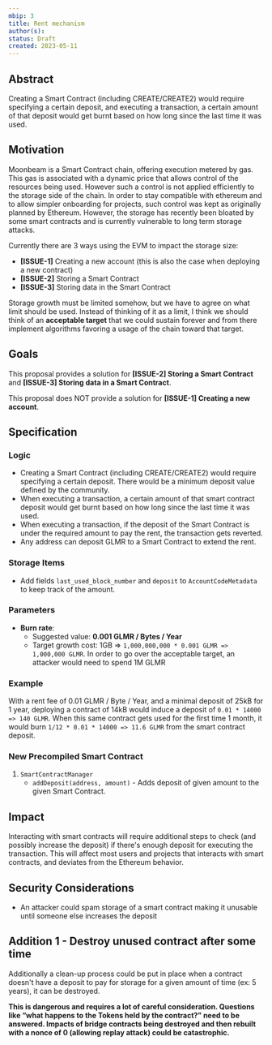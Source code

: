 ```yaml
---
mbip: 3
title: Rent mechanism
author(s):
status: Draft
created: 2023-05-11
---
```


## Abstract

Creating a Smart Contract (including CREATE/CREATE2) would require specifying a certain deposit, and executing a transaction, a certain amount of that deposit would get burnt based on how long since the last time it was used.

## Motivation

Moonbeam is a Smart Contract chain, offering execution metered by gas.
This gas is associated with a dynamic price that allows control of the resources being used.
However such a control is not applied efficiently to the storage side of the chain. In order to stay compatible with ethereum and to allow simpler onboarding for projects, such control was kept as originally planned by Ethereum.
However, the storage has recently been bloated by some smart contracts and is currently vulnerable to long term storage attacks.

Currently there are 3 ways using the EVM to impact the storage size:
- **[ISSUE-1]** Creating a new account (this is also the case when deploying a new contract)
- **[ISSUE-2]** Storing a Smart Contract
- **[ISSUE-3]** Storing data in the Smart Contract

Storage growth must be limited somehow, but we have to agree on what limit should be used. Instead of thinking of it as a limit, I think we should think of an **acceptable target** that we could sustain forever and from there implement algorithms favoring a usage of the chain toward that target.

## Goals

This proposal provides a solution for **[ISSUE-2] Storing a Smart Contract** and **[ISSUE-3] Storing data in a Smart Contract**.

This proposal does NOT provide a solution for **[ISSUE-1] Creating a new account**.

## Specification

### Logic

- Creating a Smart Contract (including CREATE/CREATE2) would require specifying a certain deposit. There would be a minimum deposit value defined by the community.
- When executing a transaction, a certain amount of that smart contract deposit would get burnt based on how long since the last time it was used.
- When executing a transaction, if the deposit of the Smart Contract is under the required amount to pay the rent, the transaction gets reverted.
- Any address can deposit GLMR to a Smart Contract to extend the rent.

### Storage Items

- Add fields `last_used_block_number` and `deposit` to `AccountCodeMetadata` to keep track of the amount.

### Parameters

- **Burn rate**:
  - Suggested value: **0.001 GLMR / Bytes / Year**
  - Target growth cost: 1GB => `1,000,000,000 * 0.001 GLMR => 1,000,000 GLMR`. In order to go over the acceptable target, an attacker would need to spend 1M GLMR

### Example

With a rent fee of 0.01 GLMR / Byte / Year, and a minimal deposit of 25kB for 1 year, deploying a contract of 14kB would induce a deposit of `0.01 * 14000 => 140 GLMR`.
When this same contract gets used for the first time 1 month, it would burn `1/12 * 0.01 * 14000 => 11.6 GLMR` from the smart contract deposit.

### New Precompiled Smart Contract

1. `SmartContractManager`
	- `addDeposit(address, amount)` - Adds deposit of given amount to the given Smart Contract.

## Impact

Interacting with smart contracts will require additional steps to check (and possibly increase the deposit) if there's enough deposit for executing the transaction. This will affect most users and projects that interacts with smart contracts, and deviates from the Ethereum behavior.

## Security Considerations

- An attacker could spam storage of a smart contract making it unusable until someone else
increases the deposit

## Addition 1 - Destroy unused contract after some time

Additionally a clean-up process could be put in place when a contract doesn't have a deposit to pay for storage for a given amount of time (ex: 5 years), it can be destroyed. 

**This is dangerous and requires a lot of careful consideration. Questions like “what happens to the Tokens held by the contract?” need to be answered. Impacts of bridge contracts being destroyed and then rebuilt with a nonce of 0 (allowing replay attack) could be catastrophic.**

